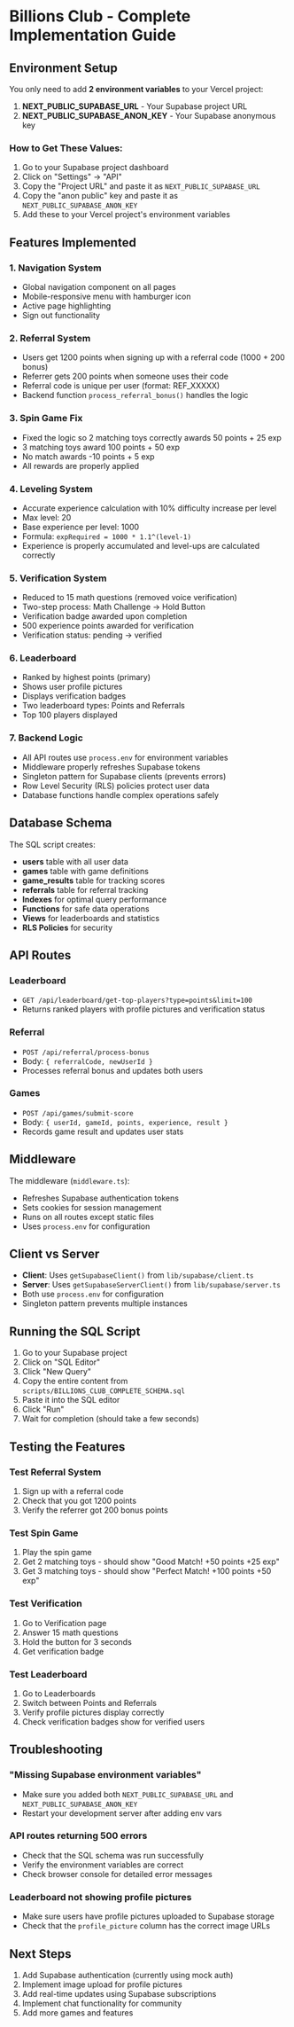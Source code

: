 # Billions Club - Complete Implementation Guide

## Environment Setup

You only need to add **2 environment variables** to your Vercel project:

1. **NEXT_PUBLIC_SUPABASE_URL** - Your Supabase project URL
2. **NEXT_PUBLIC_SUPABASE_ANON_KEY** - Your Supabase anonymous key

### How to Get These Values:

1. Go to your Supabase project dashboard
2. Click on "Settings" → "API"
3. Copy the "Project URL" and paste it as `NEXT_PUBLIC_SUPABASE_URL`
4. Copy the "anon public" key and paste it as `NEXT_PUBLIC_SUPABASE_ANON_KEY`
5. Add these to your Vercel project's environment variables

## Features Implemented

### 1. Navigation System
- Global navigation component on all pages
- Mobile-responsive menu with hamburger icon
- Active page highlighting
- Sign out functionality

### 2. Referral System
- Users get 1200 points when signing up with a referral code (1000 + 200 bonus)
- Referrer gets 200 points when someone uses their code
- Referral code is unique per user (format: REF_XXXXX)
- Backend function `process_referral_bonus()` handles the logic

### 3. Spin Game Fix
- Fixed the logic so 2 matching toys correctly awards 50 points + 25 exp
- 3 matching toys award 100 points + 50 exp
- No match awards -10 points + 5 exp
- All rewards are properly applied

### 4. Leveling System
- Accurate experience calculation with 10% difficulty increase per level
- Max level: 20
- Base experience per level: 1000
- Formula: `expRequired = 1000 * 1.1^(level-1)`
- Experience is properly accumulated and level-ups are calculated correctly

### 5. Verification System
- Reduced to 15 math questions (removed voice verification)
- Two-step process: Math Challenge → Hold Button
- Verification badge awarded upon completion
- 500 experience points awarded for verification
- Verification status: pending → verified

### 6. Leaderboard
- Ranked by highest points (primary)
- Shows user profile pictures
- Displays verification badges
- Two leaderboard types: Points and Referrals
- Top 100 players displayed

### 7. Backend Logic
- All API routes use `process.env` for environment variables
- Middleware properly refreshes Supabase tokens
- Singleton pattern for Supabase clients (prevents errors)
- Row Level Security (RLS) policies protect user data
- Database functions handle complex operations safely

## Database Schema

The SQL script creates:
- **users** table with all user data
- **games** table with game definitions
- **game_results** table for tracking scores
- **referrals** table for referral tracking
- **Indexes** for optimal query performance
- **Functions** for safe data operations
- **Views** for leaderboards and statistics
- **RLS Policies** for security

## API Routes

### Leaderboard
- `GET /api/leaderboard/get-top-players?type=points&limit=100`
- Returns ranked players with profile pictures and verification status

### Referral
- `POST /api/referral/process-bonus`
- Body: `{ referralCode, newUserId }`
- Processes referral bonus and updates both users

### Games
- `POST /api/games/submit-score`
- Body: `{ userId, gameId, points, experience, result }`
- Records game result and updates user stats

## Middleware

The middleware (`middleware.ts`):
- Refreshes Supabase authentication tokens
- Sets cookies for session management
- Runs on all routes except static files
- Uses `process.env` for configuration

## Client vs Server

- **Client**: Uses `getSupabaseClient()` from `lib/supabase/client.ts`
- **Server**: Uses `getSupabaseServerClient()` from `lib/supabase/server.ts`
- Both use `process.env` for configuration
- Singleton pattern prevents multiple instances

## Running the SQL Script

1. Go to your Supabase project
2. Click on "SQL Editor"
3. Click "New Query"
4. Copy the entire content from `scripts/BILLIONS_CLUB_COMPLETE_SCHEMA.sql`
5. Paste it into the SQL editor
6. Click "Run"
7. Wait for completion (should take a few seconds)

## Testing the Features

### Test Referral System
1. Sign up with a referral code
2. Check that you got 1200 points
3. Verify the referrer got 200 bonus points

### Test Spin Game
1. Play the spin game
2. Get 2 matching toys - should show "Good Match! +50 points +25 exp"
3. Get 3 matching toys - should show "Perfect Match! +100 points +50 exp"

### Test Verification
1. Go to Verification page
2. Answer 15 math questions
3. Hold the button for 3 seconds
4. Get verification badge

### Test Leaderboard
1. Go to Leaderboards
2. Switch between Points and Referrals
3. Verify profile pictures display correctly
4. Check verification badges show for verified users

## Troubleshooting

### "Missing Supabase environment variables"
- Make sure you added both `NEXT_PUBLIC_SUPABASE_URL` and `NEXT_PUBLIC_SUPABASE_ANON_KEY`
- Restart your development server after adding env vars

### API routes returning 500 errors
- Check that the SQL schema was run successfully
- Verify the environment variables are correct
- Check browser console for detailed error messages

### Leaderboard not showing profile pictures
- Make sure users have profile pictures uploaded to Supabase storage
- Check that the `profile_picture` column has the correct image URLs

## Next Steps

1. Add Supabase authentication (currently using mock auth)
2. Implement image upload for profile pictures
3. Add real-time updates using Supabase subscriptions
4. Implement chat functionality for community
5. Add more games and features

